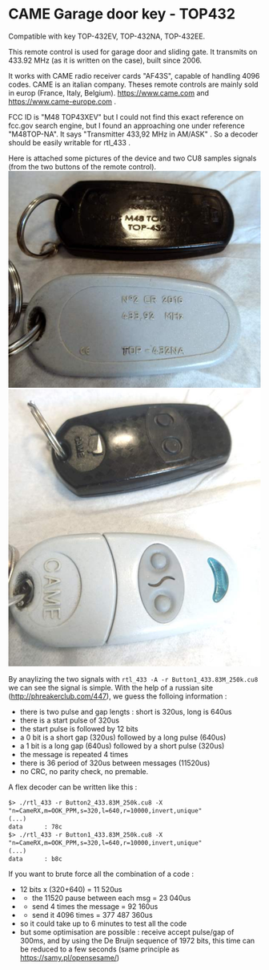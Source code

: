 # CAME Garage door key - TOP432

Compatible with key TOP-432EV, TOP-432NA, TOP-432EE.

This remote control is used for garage door and sliding gate. It transmits on 433.92 MHz (as it is written on the case), built since 2006.

It works with CAME radio receiver cards "AF43S", capable of handling 4096 codes. CAME is an italian company. Theses remote controls are mainly sold in europ (France, Italy, Belgium). https://www.came.com and https://www.came-europe.com .


FCC ID is "M48 TOP43XEV" but I could not find this exact reference on fcc.gov search engine, but I found an approaching one under reference "M48TOP-NA". It says "Transmitter 433,92 MHz in AM/ASK" . So a decoder should be easily writable for rtl_433 .

Here is attached some pictures of the device and two CU8 samples signals (from the two buttons of the remote control).
![back](./back.jpg "back") ![front](./front.jpg "front")

By anaylizing the two signals with `rtl_433 -A -r Button1_433.83M_250k.cu8` we can see the signal is simple. With the help of a russian site (http://phreakerclub.com/447), we guess the folloing information :
- there is two pulse and gap lengts : short is 320us, long is 640us
- there is a start pulse of 320us
- the start pulse is followed by 12 bits
- a 0 bit is a short gap (320us) followed by a long pulse (640us)
- a 1 bit is a long gap (640us) followed by a short pulse (320us)
- the message is repeated 4 times
- there is 36 period of 320us between messages (11520us)
- no CRC, no parity check, no premable.

A flex decoder can be written like this :
```
$> ./rtl_433 -r Button2_433.83M_250k.cu8 -X "n=CameRX,m=OOK_PPM,s=320,l=640,r=10000,invert,unique"
(...)
data      : 78c
$> ./rtl_433 -r Button1_433.83M_250k.cu8 -X "n=CameRX,m=OOK_PPM,s=320,l=640,r=10000,invert,unique"
(...)
data      : b8c
```

If you want to brute force all the combination of a code :
- 12 bits x (320+640) = 11 520us
- + the 11520 pause between each msg = 23 040us
- + send 4 times the message = 92 160us
- + send it 4096 times = 377 487 360us
- so it could take up to 6 minutes to test all the code
- but some optimisation are possible : receive accept pulse/gap of 300ms, and by using the De Bruijn sequence of 1972 bits, this time can be reduced to a few seconds (same principle as https://samy.pl/opensesame/)

